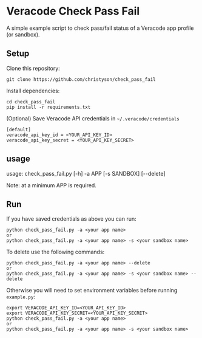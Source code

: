 # Veracode Check Pass Fail

A simple example script to check pass/fail status of a Veracode app profile (or sandbox).

## Setup

Clone this repository:

    git clone https://github.com/christyson/check_pass_fail

Install dependencies:

    cd check_pass_fail
    pip install -r requirements.txt

(Optional) Save Veracode API credentials in `~/.veracode/credentials`

    [default]
    veracode_api_key_id = <YOUR_API_KEY_ID>
    veracode_api_key_secret = <YOUR_API_KEY_SECRET>

## usage

usage: check_pass_fail.py [-h] -a APP [-s SANDBOX] [--delete]

Note: at a minimum APP is required.  

## Run

If you have saved credentials as above you can run:

    python check_pass_fail.py -a <your app name>
    or
    python check_pass_fail.py -a <your app name> -s <your sandbox name>

To delete use the following commands:

    python check_pass_fail.py -a <your app name> --delete
    or
    python check_pass_fail.py -a <your app name> -s <your sandbox name> --delete


Otherwise you will need to set environment variables before running `example.py`:

    export VERACODE_API_KEY_ID=<YOUR_API_KEY_ID>
    export VERACODE_API_KEY_SECRET=<YOUR_API_KEY_SECRET>
    python check_pass_fail.py -a <your app name>
    or
    python check_pass_fail.py -a <your app name> -s <your sandbox name>
